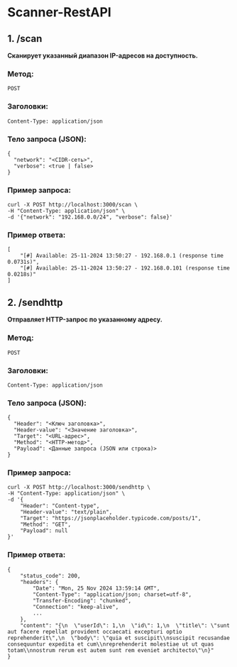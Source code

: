 # Scanner-RestAPI
## 1. /scan
**Сканирует указанный диапазон IP-адресов на доступность.**

### Метод:
```
POST
```

### Заголовки: 
```
Content-Type: application/json
```

### Тело запроса (JSON): 
```
{
  "network": "<CIDR-сеть>",
  "verbose": <true | false>
}
```
### Пример запроса: 
```
curl -X POST http://localhost:3000/scan \
-H "Content-Type: application/json" \
-d '{"network": "192.168.0.0/24", "verbose": false}'
```
### Пример ответа:
```
[
    "[#] Available: 25-11-2024 13:50:27 - 192.168.0.1 (response time 0.0731s)",
    "[#] Available: 25-11-2024 13:50:27 - 192.168.0.101 (response time 0.0218s)"
]
```

## 2. /sendhttp
**Отправляет HTTP-запрос по указанному адресу.**

### Метод:
```
POST
```

### Заголовки:
```
Content-Type: application/json
```

### Тело запроса (JSON):
```
{
  "Header": "<Ключ заголовка>",
  "Header-value": "<Значение заголовка>",
  "Target": "<URL-адрес>",
  "Method": "<HTTP-метод>",
  "Payload": <Данные запроса (JSON или строка)>
}
```

### Пример запроса:
```
curl -X POST http://localhost:3000/sendhttp \
-H "Content-Type: application/json" \
-d '{
    "Header": "Content-type",
    "Header-value": "text/plain",
    "Target": "https://jsonplaceholder.typicode.com/posts/1",
    "Method": "GET",
    "Payload": null
}'
```

### Пример ответа:
```
{
    "status_code": 200,
    "headers": {
        "Date": "Mon, 25 Nov 2024 13:59:14 GMT",
        "Content-Type": "application/json; charset=utf-8",
        "Transfer-Encoding": "chunked",
        "Connection": "keep-alive",
        ...
    },
    "content": "{\n  \"userId\": 1,\n  \"id\": 1,\n  \"title\": \"sunt aut facere repellat provident occaecati excepturi optio reprehenderit\",\n  \"body\": \"quia et suscipit\\nsuscipit recusandae consequuntur expedita et cum\\nreprehenderit molestiae ut ut quas totam\\nnostrum rerum est autem sunt rem eveniet architecto\"\n}"
}
```

